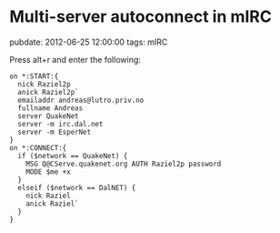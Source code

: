 # Multi-server autoconnect in mIRC
pubdate: 2012-06-25 12:00:00
tags: mIRC

Press alt+r and enter the following:

    on *:START:{
      nick Raziel2p
      anick Raziel2p`
      emailaddr andreas@lutro.priv.no
      fullname Andreas
      server QuakeNet
      server -m irc.dal.net
      server -m EsperNet
    }
    on *:CONNECT:{
      if ($network == QuakeNet) {
        MSG Q@CServe.quakenet.org AUTH Raziel2p password
        MODE $me +x
      }
      elseif ($network == DalNET) {
        nick Raziel
        anick Raziel`
      }
    }